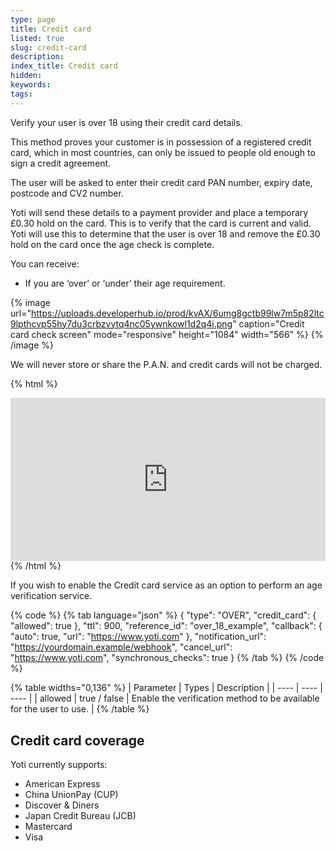 ```yaml
---
type: page
title: Credit card
listed: true
slug: credit-card
description: 
index_title: Credit card
hidden: 
keywords: 
tags: 
---
```


Verify your user is over 18 using their credit card details.

This method proves your customer is in possession of a registered credit card, which in most countries, can only be issued to people old enough to sign a credit agreement.

The user will be asked to enter their credit card PAN number, expiry date, postcode and CV2 number.

Yoti will send these details to a payment provider and place a temporary £0.30 hold on the card. This is to verify that the card is current and valid. Yoti will use this to determine that the user is over 18 and remove the £0.30 hold on the card once the age check is complete.

You can receive:

- If you are ‘over’ or ‘under’ their age requirement.

{% image url="https://uploads.developerhub.io/prod/kvAX/6umg8gctb99lw7m5p82ltc9lpthcvp55hy7du3crbzvytq4nc05ywnkowl1d2q4i.png" caption="Credit card check screen" mode="responsive" height="1084" width="566" %}
{% /image %}

We will never store or share the P.A.N. and credit cards will not be charged.

{% html %}
<div style="padding:51.76% 0 0 0;position:relative;"><iframe src="https://player.vimeo.com/video/696594652?h=e26fe5ed30&amp;badge=0&amp;autopause=0&amp;player_id=0&amp;app_id=58479&dnt=1" frameborder="0" allow="autoplay; fullscreen; picture-in-picture" allowfullscreen style="position:absolute;top:0;left:0;width:100%;height:100%;" title="YOTI AV _ CCDebit CARD"></iframe></div><script src="https://player.vimeo.com/api/player.js"></script>
{% /html %}

If you wish to enable the Credit card service as an option to perform an age verification service.

{% code %}
{% tab language="json" %}
{
    "type": "OVER",
    "credit_card": {
        "allowed": true
    },
    "ttl": 900,
    "reference_id": "over_18_example",
    "callback": {
       "auto": true,
       "url": "https://www.yoti.com"
    },
    "notification_url": "https://yourdomain.example/webhook",
    "cancel_url": "https://www.yoti.com",
    "synchronous_checks": true
}
{% /tab %}
{% /code %}

{% table widths="0,136" %}
| Parameter | Types | Description | 
| ---- | ---- | ---- | 
| allowed | true / false | Enable the verification method to be available for the user to use. | 
{% /table %}

## Credit card coverage

Yoti currently supports:

- American Express
- China UnionPay (CUP)
- Discover & Diners
- Japan Credit Bureau (JCB)
- Mastercard
- Visa